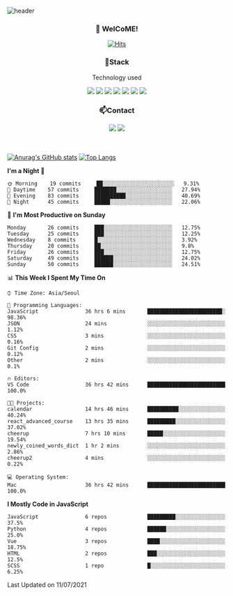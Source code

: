 ![header](https://capsule-render.vercel.app/api?type=waving&color=gradient&height=200&text=Kyungjoon&fontAlign=70&fontAlignY=40&animation=twinkling)

<h3 align="center">👋 WelCoME!</h3>

<div align=center>
  
[![Hits](https://hits.seeyoufarm.com/api/count/incr/badge.svg?url=https%3A%2F%2Fgithub.com%2Fuvula6921&count_bg=%2322BAC9&title_bg=%23827F7F&icon=iconify.svg&icon_color=%2325A27F&title=visits&edge_flat=false)](https://hits.seeyoufarm.com)
  
</div>
<h3 align="center">📌Stack</h3>
<p align="center">Technology used</p>
<div align="center"><img src="https://img.shields.io/badge/HTML5-E34F26?style=flat-square&logo=HTML5&logoColor=white"></img> <img src="https://img.shields.io/badge/CSS3-0A84FF?style=flat-square&logo=CSS3&logoColor=white"></img> <img src="https://img.shields.io/badge/JavaScript-FFCD11?style=flat-square&logo=JavaScript&logoColor=white"></img> <img src="https://img.shields.io/badge/React-00BCF6?style=flat-square&logo=React&logoColor=white"></img> <img src="https://img.shields.io/badge/jQuery-3655FF?style=flat-square&logo=jQuery&logoColor=white"></img> <img src="https://img.shields.io/badge/Ruby-E0115F?style=flat-square&logo=Ruby&logoColor=white"></img> <img src="https://img.shields.io/badge/Python-4B8BBE?style=flat-square&logo=Python&logoColor=white"></img></div>

<h3 align="center">📫Contact</h3>
<div align="center"><a href="https://velog.io/@uvula6921/"><img src="https://img.shields.io/badge/Blog-20c997?style=flat-square&logo=V&logoColor=white"/></a> <a href="pkj6921@gmail.com"><img src="https://img.shields.io/badge/Gmail-EA4335?style=flat-square&logo=Gmail&logoColor=white"/></a></div>
<br>
<br>

[![Anurag's GitHub stats](https://github-readme-stats.vercel.app/api?username=uvula6921&hide=stars,issues&show_icons=true&count_private=true&theme=tokyonight)](https://github.com/anuraghazra/github-readme-stats)
[![Top Langs](https://github-readme-stats.vercel.app/api/top-langs/?username=uvula6921&hide=css,jupyter%20notebook,html&exclude_repo=uvula6921,uvula6921.github.io&layout=compact&langs_count=8)](https://github.com/anuraghazra/github-readme-stats)

<!--START_SECTION:waka-->
**I'm a Night 🦉** 

```text
🌞 Morning    19 commits     ██░░░░░░░░░░░░░░░░░░░░░░░   9.31% 
🌆 Daytime    57 commits     ███████░░░░░░░░░░░░░░░░░░   27.94% 
🌃 Evening    83 commits     ██████████░░░░░░░░░░░░░░░   40.69% 
🌙 Night      45 commits     █████░░░░░░░░░░░░░░░░░░░░   22.06%

```
📅 **I'm Most Productive on Sunday** 

```text
Monday       26 commits     ███░░░░░░░░░░░░░░░░░░░░░░   12.75% 
Tuesday      25 commits     ███░░░░░░░░░░░░░░░░░░░░░░   12.25% 
Wednesday    8 commits      █░░░░░░░░░░░░░░░░░░░░░░░░   3.92% 
Thursday     20 commits     ██░░░░░░░░░░░░░░░░░░░░░░░   9.8% 
Friday       26 commits     ███░░░░░░░░░░░░░░░░░░░░░░   12.75% 
Saturday     49 commits     ██████░░░░░░░░░░░░░░░░░░░   24.02% 
Sunday       50 commits     ██████░░░░░░░░░░░░░░░░░░░   24.51%

```


📊 **This Week I Spent My Time On** 

```text
⌚︎ Time Zone: Asia/Seoul

💬 Programming Languages: 
JavaScript               36 hrs 6 mins       ████████████████████████░   98.36% 
JSON                     24 mins             ░░░░░░░░░░░░░░░░░░░░░░░░░   1.12% 
CSS                      3 mins              ░░░░░░░░░░░░░░░░░░░░░░░░░   0.16% 
Git Config               2 mins              ░░░░░░░░░░░░░░░░░░░░░░░░░   0.12% 
Other                    2 mins              ░░░░░░░░░░░░░░░░░░░░░░░░░   0.1%

🔥 Editors: 
VS Code                  36 hrs 42 mins      █████████████████████████   100.0%

🐱‍💻 Projects: 
calendar                 14 hrs 46 mins      ██████████░░░░░░░░░░░░░░░   40.24% 
react_advanced_course    13 hrs 35 mins      █████████░░░░░░░░░░░░░░░░   37.02% 
cheerup                  7 hrs 10 mins       █████░░░░░░░░░░░░░░░░░░░░   19.54% 
newly_coined_words_dict  1 hr 2 mins         ░░░░░░░░░░░░░░░░░░░░░░░░░   2.86% 
cheerup2                 4 mins              ░░░░░░░░░░░░░░░░░░░░░░░░░   0.22%

💻 Operating System: 
Mac                      36 hrs 42 mins      █████████████████████████   100.0%

```

**I Mostly Code in JavaScript** 

```text
JavaScript               6 repos             █████████░░░░░░░░░░░░░░░░   37.5% 
Python                   4 repos             ██████░░░░░░░░░░░░░░░░░░░   25.0% 
Vue                      3 repos             ████░░░░░░░░░░░░░░░░░░░░░   18.75% 
HTML                     2 repos             ███░░░░░░░░░░░░░░░░░░░░░░   12.5% 
SCSS                     1 repo              █░░░░░░░░░░░░░░░░░░░░░░░░   6.25%

```



 Last Updated on 11/07/2021
<!--END_SECTION:waka-->
